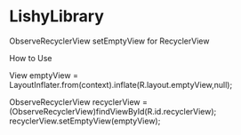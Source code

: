 # LishyLibrary
ObserveRecyclerView 
setEmptyView for RecyclerView

How to Use




  View emptyView = LayoutInflater.from(context).inflate(R.layout.emptyView,null);

  ObserveRecyclerView recyclerView = (ObserveRecyclerView)findViewById(R.id.recyclerView);
  recyclerView.setEmptyView(emptyView);
  
  
